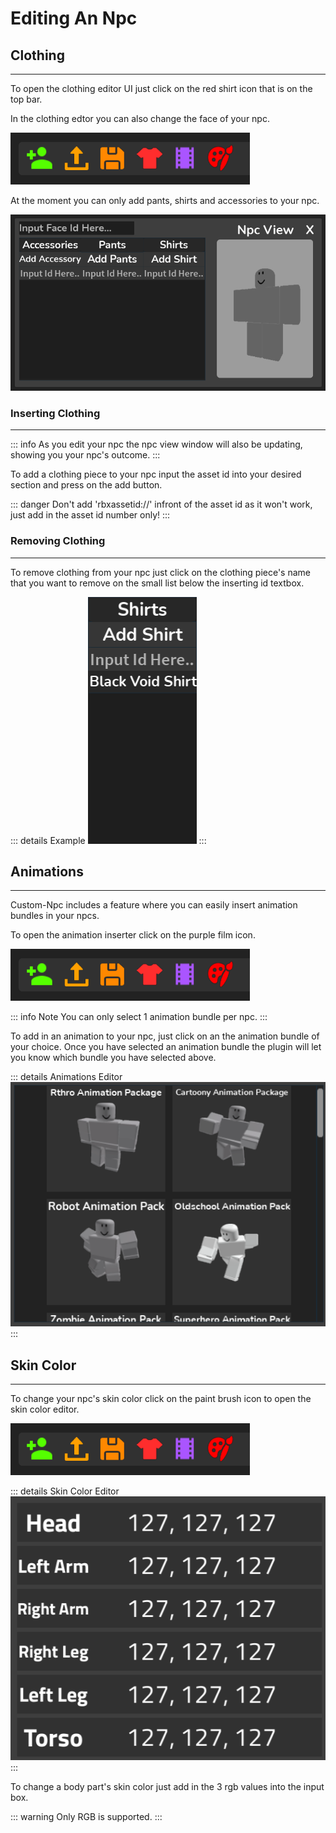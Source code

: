 # Editing An Npc

## Clothing
<hr>

To open the clothing editor UI just click on the red shirt icon that is on the top bar.

In the clothing edtor you can also change the face of your npc.

![image](/assets/tutorialAssets/TopBarImage.png)

At the moment you can only add pants, shirts and accessories to your npc.

![image](/assets/tutorialAssets/ClothingFrame.png)

### Inserting Clothing
<hr>

::: info
As you edit your npc the npc view window will also be updating, showing you your npc's outcome. 
:::

To add a clothing piece to your npc input the asset id into your desired section and press on the add button.

::: danger
Don't add 'rbxassetid://' infront of the asset id as it won't work, just add in the asset id number only!
:::

### Removing Clothing
<hr>

To remove clothing from your npc just click on the clothing piece's name that you want to remove on the small list below the inserting id textbox.

::: details Example
![image](/assets/tutorialAssets/RemovingClothing.png)
:::

## Animations
<hr>

Custom-Npc includes a feature where you can easily insert animation bundles in your npcs.

To open the animation inserter click on the purple film icon.

![image](/assets/tutorialAssets/TopBarImage.png)

::: info Note
You can only select 1 animation bundle per npc.
:::

To add in an animation to your npc, just click on an the animation bundle of your choice.
Once you have selected an animation bundle the plugin will let you know which bundle you have selected above.

::: details Animations Editor
![image](/assets/tutorialAssets/Animations.png)
:::

## Skin Color
<hr>

To change your npc's skin color click on the paint brush icon to open the skin color editor.

![image](/assets/tutorialAssets/TopBarImage.png)

::: details Skin Color Editor
![image](/assets/tutorialAssets/SkinColorFrame.png)
:::

To change a body part's skin color just add in the 3 rgb values into the input box.

::: warning
Only RGB is supported.
:::
